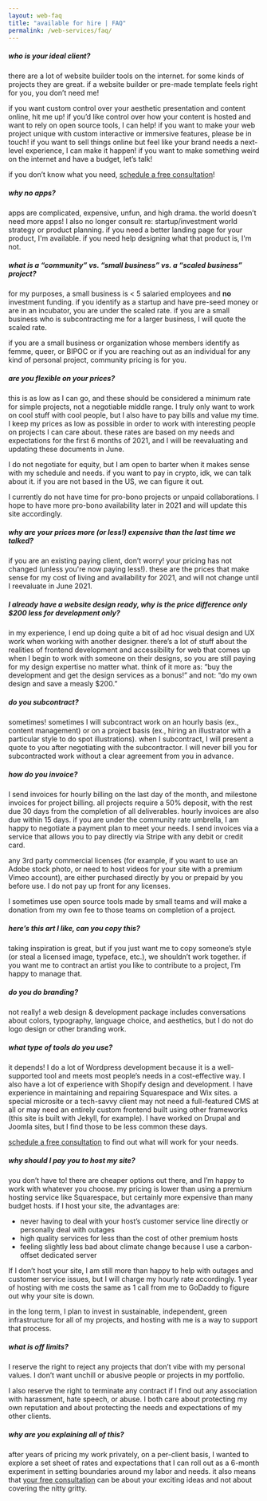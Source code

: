 ```yaml
---
layout: web-faq
title: "available for hire | FAQ"
permalink: /web-services/faq/
---
```


##### who is your ideal client?

there are a lot of website builder tools on the internet. for some kinds of projects they are great. if a website builder or pre-made template feels right for you, you don’t need me! 



if you want custom control over your aesthetic presentation and content online, hit me up! if you’d like control over how your content is hosted and want to rely on open source tools, I can help! if you want to make your web project unique with custom interactive or immersive features, please be in touch! if you want to sell things online but feel like your brand needs a next-level experience, I can make it happen! if you want to make something weird on the internet and have a budget, let’s talk!



if you don’t know what you need, [schedule a free consultation](https://calendly.com/hipley/30min)!



##### why no apps?

apps are complicated, expensive, unfun, and high drama. the world doesn’t need more apps! I also no longer consult re: startup/investment world strategy or product planning. if you need a better landing page for your product, I'm available. if you need help designing what that product is, I'm not.



##### what is a “community” vs. “small business” vs. a “scaled business” project?

for my purposes, a small business is < 5 salaried employees and **no** investment funding. if you identify as a startup and have pre-seed money or are in an incubator, you are under the scaled rate. if you are a small business who is subcontracting me for a larger business, I will quote the scaled rate.



if you are a small business or organization whose members identify as femme, queer, or BIPOC or if you are reaching out as an individual for any kind of personal project, community pricing is for you.



##### are you flexible on your prices?

this is as low as I can go, and these should be considered a minimum rate for simple projects, not a negotiable middle range. I truly only want to work on cool stuff with cool people, but I also have to pay bills and value my time. I keep my prices as low as possible in order to work with interesting people on projects I can care about. these rates are based on my needs and expectations for the first 6 months of 2021, and I will be reevaluating and updating these documents in June.



I do not negotiate for equity, but I am open to barter when it makes sense with my schedule and needs. if you want to pay in crypto, idk, we can talk about it. if you are not based in the US, we can figure it out.



I currently do not have time for pro-bono projects or unpaid collaborations. I hope to have more pro-bono availability later in 2021 and will update this site accordingly.



##### why are your prices more (or less!) expensive than the last time we talked?

if you are an existing paying client, don’t worry! your pricing has not changed (unless you're now paying less!). these are the prices that make sense for my cost of living and availability for 2021, and will not change until I reevaluate in June 2021.



##### I already have a website design ready, why is the price difference only $200 less for development only?

in my experience, I end up doing quite a bit of ad hoc visual design and UX work when working with another designer. there’s a lot of stuff about the realities of frontend development and accessibility for web that comes up when I begin to work with someone on their designs, so you are still paying for my design expertise no matter what. think of it more as: “buy the development and get the design services as a bonus!” and not: “do my own design and save a measly $200.”



##### do you subcontract?

sometimes! sometimes I will subcontract work on an hourly basis (ex., content management) or on a project basis (ex., hiring an illustrator with a particular style to do spot illustrations). when I subcontract, I will present a quote to you after negotiating with the subcontractor. I will never bill you for subcontracted work without a clear agreement from you in advance.



##### how do you invoice?

I send invoices for hourly billing on the last day of the month, and milestone invoices for project billing. all projects require a 50% deposit, with the rest due 30 days from the completion of all deliverables. hourly invoices are also due within 15 days. if you are under the community rate umbrella, I am happy to negotiate a payment plan to meet your needs. I send invoices via a service that allows you to pay directly via Stripe with any debit or credit card.



any 3rd party commercial licenses (for example, if you want to use an Adobe stock photo, or need to host videos for your site with a premium Vimeo account), are either purchased directly by you or prepaid by you before use. I do not pay up front for any licenses.



I sometimes use open source tools made by small teams and will make a donation from my own fee to those teams on completion of a project. 



##### here’s this art I like, can you copy this?

taking inspiration is great, but if you just want me to copy someone’s style (or steal a licensed image, typeface, etc.), we shouldn’t work together. if you want me to contract an artist you like to contribute to a project, I’m happy to manage that.



##### do you do branding?

not really! a web design & development package includes conversations about colors, typography, language choice, and aesthetics, but I do not do logo design or other branding work.



##### what type of tools do you use?

it depends! I do a lot of Wordpress development because it is a well-supported tool and meets most people’s needs in a cost-effective way. I also have a lot of experience with Shopify design and development. I have experience in maintaining and repairing Squarespace and Wix sites. a special microsite or a tech-savvy client may not need a full-featured CMS at all or may need an entirely custom frontend built using other frameworks (this site is built with Jekyll, for example). I have worked on Drupal and Joomla sites, but I find those to be less common these days.



[schedule a free consultation](https://calendly.com/hipley/30min) to find out what will work for your needs.



##### why should I pay you to host my site?

you don’t have to! there are cheaper options out there, and I’m happy to work with whatever you choose. my pricing is lower than using a premium hosting service like Squarespace, but certainly more expensive than many budget hosts. if I host your site, the advantages are:



- never having to deal with your host’s customer service line directly or personally deal with outages
- high quality services for less than the cost of other premium hosts
- feeling slightly less bad about climate change because I use a carbon-offset dedicated server



If I don’t host your site, I am still more than happy to help with outages and customer service issues, but I will charge my hourly rate accordingly. 1 year of hosting with me costs the same as 1 call from me to GoDaddy to figure out why your site is down.



in the long term, I plan to invest in sustainable, independent, green infrastructure for all of my projects, and hosting with me is a way to support that process.



##### what is off limits?

I reserve the right to reject any projects that don’t vibe with my personal values. I don’t want unchill or abusive people or projects in my portfolio. 



I also reserve the right to terminate any contract if I find out any association with harassment, hate speech, or abuse. I both care about protecting my own reputation and about protecting the needs and expectations of my other clients.



##### why are you explaining all of this?

after years of pricing my work privately, on a per-client basis, I wanted to explore a set sheet of rates and expectations that I can roll out as a 6-month experiment in setting boundaries around my labor and needs. it also means that [your free consultation](https://calendly.com/hipley/30min) can be about your exciting ideas and not about covering the nitty gritty.

